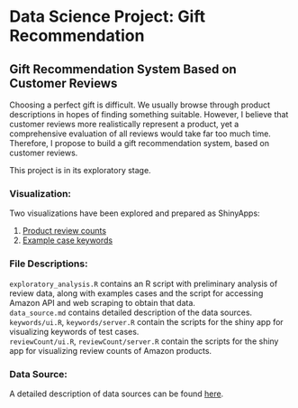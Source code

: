 # Data Science Project: Gift Recommendation
## Gift Recommendation System Based on Customer Reviews
  
Choosing a perfect gift is difficult. We usually browse through product descriptions in hopes of finding something suitable. However, I believe that customer reviews more realistically represent a product, yet a comprehensive evaluation of all reviews would take far too much time. Therefore, I propose to build a gift recommendation system, based on customer reviews.  

This project is in its exploratory stage.  

### Visualization:
Two visualizations have been explored and prepared as ShinyApps:  
1. <a href="https://janiec.shinyapps.io/reviewCount/" target="blank">Product review counts</a>  
2. <a href="https://janiec.shinyapps.io/keywords/" target="blank">Example case keywords</a>  

### File Descriptions:
`exploratory_analysis.R` contains an R script with preliminary analysis of review data, along with examples cases and the script for accessing Amazon API and web scraping to obtain that data.  
`data_source.md` contains detailed description of the data sources.  
`keywords/ui.R`, `keywords/server.R` contain the scripts for the shiny app for visualizing keywords of test cases.  
`reviewCount/ui.R`, `reviewCount/server.R` contain the scripts for the shiny app for visualizing review counts of Amazon products.  

  
### Data Source:
A detailed description of data sources can be found <a href="data_source.md" target="blank">here</a>.
